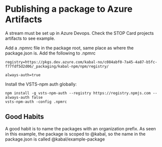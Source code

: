 # Publishing a package to Azure Artifacts
A stream must be set up in Azure Devops. Check the STOP Card projects artifacts to see example.

Add a .npmrc file in the package root, same place as where the package.json is.
Add the following to .npmrc
```
registry=https://pkgs.dev.azure.com/kabal-no/c084abf0-7a45-4a87-b5fc-f77fdf5d2d06/_packaging/kabal-npm/npm/registry/ 
                        
always-auth=true
```

Install the VSTS-npm auth globally:
```
npm install -g vsts-npm-auth --registry https://registry.npmjs.com --always-auth false
vsts-npm-auth -config .npmrc
```

## Good Habits
A good habit is to name the packages with an organization prefix. As seen in this example, the package is scoped to @kabal, so the name in the package.json is called @kabal/example-package

